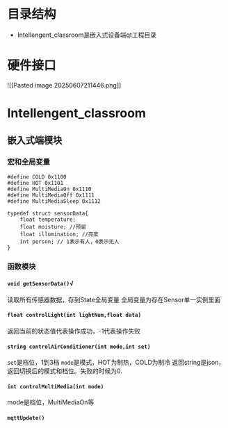 # 目录结构
- Intellengent_classroom是嵌入式设备端qt工程目录

# 硬件接口
![[Pasted image 20250607211446.png]]
# Intellengent_classroom

## 嵌入式端模块
### 宏和全局变量
```
#define COLD 0x1100
#define HOT 0x1101
#define MultiMediaOn 0x1110
#define MultiMediaOff 0x1111
#define MultiMediaSleep 0x1112

typedef struct sensorData{
	float temperature;
	float moisture; //预留
	float illumination; //亮度
	int person; // 1表示有人，0表示无人
}
```
### 函数模块
#### `void getSensorData()`√
读取所有传感器数据，存到State全局变量
全局变量为存在Sensor单一实例里面

#### `float controlLight(int lightNum,float data)`
返回当前的状态值代表操作成功，-1代表操作失败

#### `string controlAirConditioner(int mode,int set)`
`set`是档位，1到3档
`mode`是模式，HOT为制热，COLD为制冷
返回string是json，返回切换后的模式和档位。失败的时候为0.

#### `int controlMultiMedia(int mode)`
mode是档位，MultiMediaOn等

#### `mqttUpdate()`
